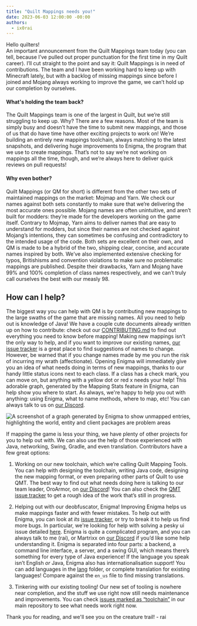```yaml
---
title: "Quilt Mappings needs you!"
date: 2023-06-03 12:00:00 -00:00
authors:
  - ix0rai
---
```


Hello quilters!\
An important announcement from the Quilt Mappings team today (you can tell, because I’ve pulled out proper punctuation for the first time in my Quilt career). I’ll cut straight to the point and say it: Quilt Mappings is in need of contributions. The team and I have been working hard to keep up with Minecraft lately, but with a backlog of missing mappings since before I joined and Mojang always working to improve the game, we can’t hold up our completion by ourselves.

<!-- MORE -->

#### What's holding the team back?

The Quilt Mappings team is one of the largest in Quilt, but we’re still struggling to keep up. Why? There are a few reasons. Most of the team is simply busy and doesn’t have the time to submit new mappings, and those of us that do have time have other exciting projects to work on! We’re building an entirely new mappings toolchain, always matching to the latest snapshots, and delivering huge improvements to Enigma, the program that we use to create mappings. That’s not to say we’re not working on mappings all the time, though, and we’re always here to deliver quick reviews on pull requests!

#### Why even bother?

Quilt Mappings (or QM for short) is different from the other two sets of maintained mappings on the market: Mojmap and Yarn. We check our names against both sets constantly to make sure that we’re delivering the most accurate ones possible. Mojang names are often unintuitive, and aren’t built for modders: they’re made for the developers working on the game itself. Contrary to Mojmap, Yarn aims to deliver names that are easy to understand for modders, but since their names are not checked against Mojang’s intentions, they can sometimes be confusing and contradictory to the intended usage of the code. Both sets are excellent on their own, and QM is made to be a hybrid of the two, shipping clear, concise, and accurate names inspired by both. We’ve also implemented extensive checking for typos, Britishisms and convention violations to make sure no problematic mappings are published. Despite their drawbacks, Yarn and Mojang have 99% and 100% completion of class names respectively, and we can’t truly call ourselves the best with our measly 98.

## How can I help?

The biggest way you can help with QM is by contributing new mappings to the large swaths of the game that are missing names. All you need to help out is knowledge of Java! We have a couple cute documents already written up on how to contribute: check out our [CONTRIBUTING.md](https://github.com/QuiltMC/quilt-mappings/blob/HEAD/CONTRIBUTING.md) to find out everything you need to know before mapping! Making new mappings isn’t the only way to help, and if you want to improve our existing names, [our issue tracker](https://github.com/QuiltMC/quilt-mappings/issues) is a great place to find suggestions of names to change. However, be warned that if you change names made by me you run the risk of incurring my wrath (affectionate). Opening Enigma will immediately give you an idea of what needs doing in terms of new mappings, thanks to our handy little status icons next to each class. If a class has a check mark, you can move on, but anything with a yellow dot or red x needs your help! This adorable graph, generated by the Mapping Stats feature in Enigma, can help show you where to start. As always, we're happy to help you out with anything: using Enigma, what to name methods, where to map, etc! You can always talk to us on [our Discord](https://discord.quiltmc.org).

![A screenshot of a graph generated by Enigma to show unmapped entries, highlighting the world, entity and client packages are problem areas](/assets/img/writing/blog/2023-06-03-qm-needs-you/qm-mapping-stats.png)

If mapping the game is less your thing, we have plenty of other projects for you to help out with. We can also use the help of those experienced with Java, networking, Swing, Gradle, and even translation.
Contributors have a few great options:
1. Working on our new toolchain, which we’re calling Quilt Mapping Tools. You can help with designing the toolchain, writing Java code, designing the new mapping format, or even preparing other parts of Quilt to use QMT. The best way to find out what needs doing here is talking to our team leader, OroArmor, on [our Discord](https://discord.quiltmc.org)! You can also check the [QMT issue tracker](https://github.com/QuiltMC/quilt-mapping-tools/issues) to get a rough idea of the work that’s still in progress.
2. Helping out with our deobfuscator, Enigma! Improving Enigma helps us make mappings faster and with fewer mistakes. To help out with Enigma, you can look at *its* [issue tracker](https://github.com/QuiltMC/enigma/issues), or try to break it to help us find more bugs. In particular, we're looking for help with solving a pesky ui issue detailed [here](https://github.com/QuiltMC/enigma/issues/108). Enigma is quite a complicated program, and you can always talk to me (rai), or Martrixx on [our Discord](https://discord.quiltmc.org) if you’d like some help understanding it. Enigma is separated into four parts: a backend, a command line interface, a server, and a swing GUI, which means there’s something for every type of Java experience! If the language you speak isn’t English *or* Java, Enigma also has internationalisation support! You can add languages in the [lang](https://github.com/QuiltMC/enigma/tree/master/enigma/src/main/resources/lang) folder, or complete translation for existing languages! Compare against the `en_us` file to find missing translations.

3. Tinkering with our existing tooling! Our new set of tooling is nowhere near completion, and the stuff we use right now still needs maintenance and improvements. You can check [issues marked as “toolchain”](https://github.com/QuiltMC/quilt-mappings/issues?q=is%3Aissue+is%3Aopen+label%3A%22t%3A+toolchain%22) in our main repository to see what needs work right now.

Thank you for reading, and we'll see you on the creature trail!
\- rai

